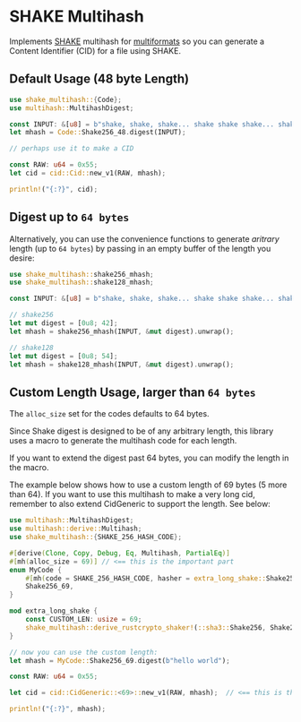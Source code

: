 # SHAKE Multihash

Implements [SHAKE](https://en.wikipedia.org/wiki/SHA-3) multihash for [multiformats](https://github.com/multiformats/rust-multihash) so you can generate a Content Identifier (CID) for a file using SHAKE.

## Default Usage (48 byte Length)

```rust
use shake_multihash::{Code};
use multihash::MultihashDigest;

const INPUT: &[u8] = b"shake, shake, shake... shake shake shake... shake your booty!";
let mhash = Code::Shake256_48.digest(INPUT);

// perhaps use it to make a CID

const RAW: u64 = 0x55;
let cid = cid::Cid::new_v1(RAW, mhash);

println!("{:?}", cid);
```

## Digest up to `64 bytes`

Alternatively, you can use the convenience functions to generate _aritrary_ length (up to `64 bytes`) by passing in an empty buffer of the length you desire:

```rust
use shake_multihash::shake256_mhash;
use shake_multihash::shake128_mhash;

const INPUT: &[u8] = b"shake, shake, shake... shake shake shake... shake your booty!";

// shake256
let mut digest = [0u8; 42];
let mhash = shake256_mhash(INPUT, &mut digest).unwrap();

// shake128
let mut digest = [0u8; 54];
let mhash = shake128_mhash(INPUT, &mut digest).unwrap();

```

## Custom Length Usage, larger than `64 bytes`

The `alloc_size` set for the codes defaults to 64 bytes.

Since Shake digest is designed to be of any arbitrary length, this library uses a macro to generate the multihash code for each length.

If you want to extend the digest past 64 bytes, you can modify the length in the macro.

The example below shows how to use a custom length of 69 bytes (5 more than 64). If you want to use this multihash to make a very long cid, remember to also extend CidGeneric to support the length. See below:

```rust
use multihash::MultihashDigest;
use multihash::derive::Multihash;
use shake_multihash::{SHAKE_256_HASH_CODE};

#[derive(Clone, Copy, Debug, Eq, Multihash, PartialEq)]
#[mh(alloc_size = 69)] // <== this is the important part
enum MyCode {
    #[mh(code = SHAKE_256_HASH_CODE, hasher = extra_long_shake::Shake256_69)]
    Shake256_69,
}

mod extra_long_shake {
    const CUSTOM_LEN: usize = 69;
    shake_multihash::derive_rustcrypto_shaker!(::sha3::Shake256, Shake256_69, 69);  // <== this is the important part
}

// now you can use the custom length:
let mhash = MyCode::Shake256_69.digest(b"hello world");

const RAW: u64 = 0x55;

let cid = cid::CidGeneric::<69>::new_v1(RAW, mhash);  // <== this is the important part

println!("{:?}", mhash);
```
